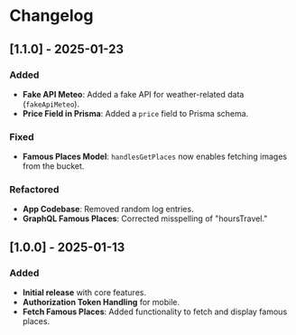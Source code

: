 # Changelog

## [1.1.0] - 2025-01-23
### Added
- **Fake API Meteo**: Added a fake API for weather-related data (`fakeApiMeteo`).
- **Price Field in Prisma**: Added a `price` field to Prisma schema.

### Fixed
- **Famous Places Model**: `handlesGetPlaces` now enables fetching images from the bucket.

### Refactored
- **App Codebase**: Removed random log entries.
- **GraphQL Famous Places**: Corrected misspelling of "hoursTravel."

## [1.0.0] - 2025-01-13
### Added
- **Initial release** with core features.
- **Authorization Token Handling** for mobile.
- **Fetch Famous Places**: Added functionality to fetch and display famous places.
